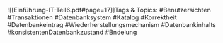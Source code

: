 
![[Einführung-IT-Teil6.pdf#page=17]]Tags & Topics:
   #Benutzersichten
   #Transaktionen
   #Datenbanksystem
   #Katalog
   #Korrektheit
   #Datenbankeintrag
   #Wiederherstellungsmechanism
   #Datenbankinhalts
   #konsistentenDatenbankzustand
   #Bndelung